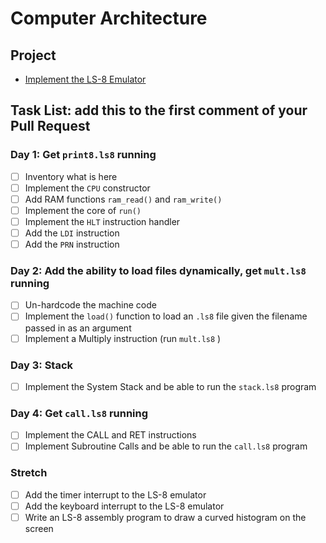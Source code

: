 # Computer Architecture

## Project

* [Implement the LS-8 Emulator](ls8/)

## Task List: add this to the first comment of your Pull Request

### Day 1: Get `print8.ls8` running

* [ ] Inventory what is here
* [ ] Implement the `CPU` constructor
* [ ] Add RAM functions `ram_read()` and `ram_write()`
* [ ] Implement the core of `run()`
* [ ] Implement the `HLT` instruction handler
* [ ] Add the `LDI` instruction
* [ ] Add the `PRN` instruction

### Day 2: Add the ability to load files dynamically, get `mult.ls8` running

* [ ] Un-hardcode the machine code
* [ ] Implement the `load()` function to load an `.ls8` file given the filename passed in as an argument
* [ ] Implement a Multiply instruction (run `mult.ls8` )

### Day 3: Stack

* [ ] Implement the System Stack and be able to run the `stack.ls8` program

### Day 4: Get `call.ls8` running

* [ ] Implement the CALL and RET instructions
* [ ] Implement Subroutine Calls and be able to run the `call.ls8` program

### Stretch

* [ ] Add the timer interrupt to the LS-8 emulator
* [ ] Add the keyboard interrupt to the LS-8 emulator
* [ ] Write an LS-8 assembly program to draw a curved histogram on the screen
